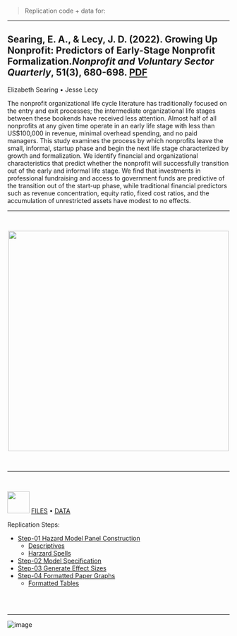 
<br>
<br>
<br>

> Replication code + data for:

-----

## Searing, E. A., & Lecy, J. D. (2022). Growing Up Nonprofit: Predictors of Early-Stage Nonprofit Formalization.*Nonprofit and Voluntary Sector Quarterly*, 51(3), 680-698. [**PDF**](https://github.com/lecy/np-professionalization/raw/main/searing-lecy-growing-up-nonprofit.pdf)

[<i class="ai ai-google-scholar-square ai-2x"></i>](https://scholar.google.com/citations?user=AO5J8IMAAAAJ&hl=en) Elizabeth Searing  •   [<i class="ai ai-google-scholar-square ai-2x"></i>](https://scholar.google.com/citations?user=Ir8H4wMAAAAJ&hl=en)   Jesse Lecy 

The nonprofit organizational life cycle literature has traditionally focused on the
entry and exit processes; the intermediate organizational life stages between these
bookends have received less attention. Almost half of all nonprofits at any given time
operate in an early life stage with less than US$100,000 in revenue, minimal overhead
spending, and no paid managers. This study examines the process by which nonprofits
leave the small, informal, startup phase and begin the next life stage characterized
by growth and formalization. We identify financial and organizational characteristics
that predict whether the nonprofit will successfully transition out of the early and
informal life stage. We find that investments in professional fundraising and access
to government funds are predictive of the transition out of the start-up phase, while
traditional financial predictors such as revenue concentration, equity ratio, fixed cost
ratios, and the accumulation of unrestricted assets have modest to no effects.

-----

<br>

<p align="center">
<img src="https://raw.githubusercontent.com/lecy/np-professionalization/main/Results/effect-sizes.png" width="500" />
</p>

<br>

-----------

<br>

<img height=50 src="https://cdn.jsdelivr.net/gh/devicons/devicon/icons/github/github-original.svg"/> [FILES](https://github.com/lecy/np-professionalization) • [DATA](https://github.com/lecy/np-professionalization/tree/main/Data) 

Replication Steps:  

* [Step-01 Hazard Model Panel Construction](https://lecy.github.io/np-formalization/step-01-create-discrete-hazard-dataset.html)
  - [Descriptives](https://lecy.github.io/np-formalization/step-01.01-descriptive-statistics.html)
  - [Harzard Spells](https://lecy.github.io/np-formalization/step-01.02-spells.html)
* [Step-02 Model Specification](https://lecy.github.io/np-formalization/step-02-specify-models.html)
* [Step-03 Generate Effect Sizes](https://lecy.github.io/np-formalization/step-03-calculate-effects.html)
* [Step-04 Formatted Paper Graphs](https://lecy.github.io/np-formalization/step-04-create-graphs-for-paper.html)
  - [Formatted Tables](https://github.com/lecy/np-professionalization/tree/main/Results)  

<br> 
<br>


------------

![image](https://user-images.githubusercontent.com/1209099/180621196-b118db3f-ba0b-4753-87f1-987d9a13a116.png)



<link rel="stylesheet" href="https://cdn.jsdelivr.net/gh/jpswalsh/academicons@1/css/academicons.min.css">

